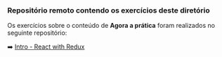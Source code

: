 ### Repositório remoto contendo os exercícios deste diretório

Os exercícios sobre o conteúdo de  **Agora a prática** foram realizados no seguinte repositório:

:arrow_right: [Intro - React with Redux](https://github.com/tiagordebarros/exercise-react-with-redux-intro)